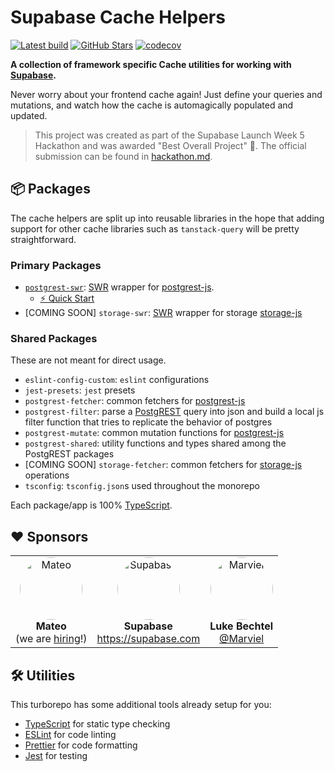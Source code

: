 # Supabase Cache Helpers

<a href="https://github.com/psteinroe/supabase-cache-helpers/actions/workflows/ci.yml"><img src="https://github.com/psteinroe/supabase-cache-helpers/actions/workflows/ci.yml/badge.svg?branch=main" alt="Latest build" target="\_parent"></a>
<a href="https://github.com/psteinroe/supabase-cache-helpers"><img src="https://img.shields.io/github/stars/psteinroe/supabase-cache-helpers.svg?style=social&amp;label=Star" alt="GitHub Stars" target="\_parent"></a>
[![codecov](https://codecov.io/gh/psteinroe/supabase-cache-helpers/branch/main/graph/badge.svg?token=SPMWSVBRGX)](https://codecov.io/gh/psteinroe/supabase-cache-helpers)

 **A collection of framework specific Cache utilities for working with <a href="https://supabase.com" alt="Supabase" target="\_parent">Supabase</a>.**

Never worry about your frontend cache again! Just define your queries and mutations, and watch how the cache is automagically populated and updated.

> This project was created as part of the Supabase Launch Week 5 Hackathon and was awarded "Best Overall Project" 🥇. The official submission can be found in [hackathon.md](./hackathon.md).

## 📦 Packages
The cache helpers are split up into reusable libraries in the hope that adding support for other cache libraries such as `tanstack-query` will be pretty straightforward.

### Primary Packages
  - [`postgrest-swr`](./packages/postgrest-swr/README.md): [SWR](https://swr.vercel.app) wrapper for [postgrest-js](https://github.com/supabase/postgrest-js). 
    - [⚡️ Quick Start](./packages/postgrest-swr/README.md/#⚡️-quick-start)
  - [COMING SOON] `storage-swr`: [SWR](https://swr.vercel.app) wrapper for storage [storage-js](https://github.com/supabase/storage-js)

### Shared Packages
These are not meant for direct usage.
  - `eslint-config-custom`: `eslint` configurations
  - `jest-presets`: `jest` presets
  - `postgrest-fetcher`: common fetchers for [postgrest-js](https://github.com/supabase/postgrest-js)
  - `postgrest-filter`: parse a [PostgREST](https://postgrest.org/en/stable/) query into json and build a local js filter function that tries to replicate the behavior of postgres
  - `postgrest-mutate`: common mutation functions for [postgrest-js](https://github.com/supabase/postgrest-js)
  - `postgrest-shared`: utility functions and types shared among the PostgREST packages
  - [COMING SOON] `storage-fetcher`: common fetchers for [storage-js](https://github.com/supabase/storage-js) operations
  - `tsconfig`: `tsconfig.json`s used throughout the monorepo

Each package/app is 100% [TypeScript](https://www.typescriptlang.org/).

## ❤️ Sponsors
<table>
  <tr>
    <td align="center">
      <a href="https://hellomateo.de">
        <img src="https://avatars.githubusercontent.com/u/72967210?s=200&v=4" style="width:100px;border-radius:50%" alt="Mateo" />
      </a>
      <br />
      <b>Mateo</b>
      <br />
      (we are <a href="https://join.com/companies/mateoestate/5588976-senior-frontend-developer">hiring</a>!)
    </td>
     <td align="center">
      <a href="https://supabase.com/">
        <img src="https://avatars.githubusercontent.com/u/54469796?s=200&v=4" style="width:100px;border-radius:50%" " alt="Supabase" />
      </a>
      <br />
      <b>Supabase</b>
      <br />
      <a href="https://supabase.com">https://supabase.com</a>
      <br />
    </td>
    <td align="center">
      <a href="https://github.com/Marviel">
        <img src="https://avatars.githubusercontent.com/u/2037165?v=4" style="width:100px;border-radius:50%" " alt="Marviel" />
      </a>
      <br />
      <b>Luke Bechtel</b>
      <br />
      <a href="https://github.com/Marviel">@Marviel</a>
      <br />
    </td>
  </tr>
</table>

## 🛠 Utilities

This turborepo has some additional tools already setup for you:

- [TypeScript](https://www.typescriptlang.org/) for static type checking
- [ESLint](https://eslint.org/) for code linting
- [Prettier](https://prettier.io) for code formatting
- [Jest](https://jestjs.io) for testing
